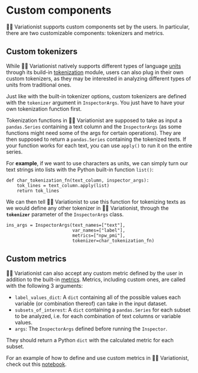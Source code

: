 # Custom components

🕵️‍♀️ Variationist supports custom components set by the users. In particular, there are two customizable components: tokenizers and metrics.

## Custom tokenizers

While 🕵️‍♀️ Variationist natively supports different types of language [units](https://github.com/dhfbk/variationist/tree/main/docs/units.md) through its build-in [tokenization](https://github.com/dhfbk/variationist/edit/main/docs/tokenizers.md) module, users can also plug in their own custom tokenizers, as they may be interested in analyzing different types of units from traditional ones.

Just like with the built-in tokenizer options, custom tokenizers are defined with the `tokenizer` argument in `InspectorArgs`. You just have to have your own tokenization function first.

Tokenization functions in 🕵️‍♀️ Variationist are supposed to take as input a `pandas.Series` containing a text column and the `InspectorArgs` (as some functions might need some of the args for certain operations). They are then supposed to return a `pandas.Series` containing the tokenized texts. If your function works for each text, you can use `apply()` to run it on the entire series.

For **example**, if we want to use characters as units, we can simply turn our text strings into lists with the Python built-in function `list()`:
```
def char_tokenization_fn(text_column, inspector_args):
    tok_lines = text_column.apply(list)
    return tok_lines
```
We can then tell 🕵️‍♀️ Variationist to use this function for tokenizing texts as we would define any other tokenizer in 🕵️‍♀️ Variationist, through the **`tokenizer`** parameter of the `InspectorArgs` class.

```
ins_args = InspectorArgs(text_names=["text"],
                         var_names=["label"],
                         metrics=["npw_pmi"],
                         tokenizer=char_tokenization_fn)
```

## Custom metrics

🕵️‍♀️ Variationist can also accept any custom metric defined by the user in addition to the built-in [metrics](https://github.com/dhfbk/variationist/blob/main/docs/metrics.md). Metrics, including custom ones, are called with the following 3 arguments:
- `label_values_dict`: A `dict` containing all of the possible values each variable (or combination thereof) can take in the input dataset.
- `subsets_of_interest`: A `dict` containing a `pandas.Series` for each subset to be analyzed, i.e. for each combination of text columns or variable values.
- `args`: The `InspectorArgs` defined before running the `Inspector`.

They should return a Python `dict` with the calculated metric for each subset.

For an example of how to define and use custom metrics in 🕵️‍♀️ Variationist, check out this [notebook](https://github.com/dhfbk/variationist/blob/main/examples/Variationist%20-%20Example%202%3A%20Custom%20Metrics.ipynb).
